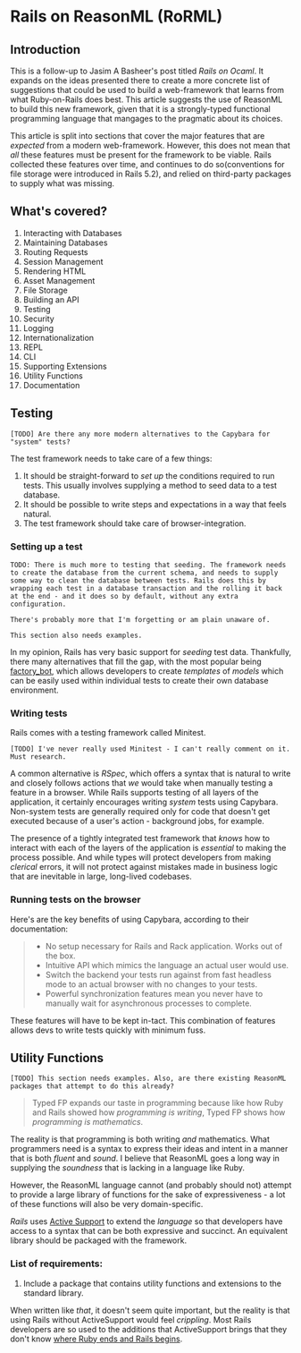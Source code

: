 # Rails on ReasonML (RoRML)

## Introduction

This is a follow-up to Jasim A Basheer's post titled _Rails on Ocaml_. It expands on the ideas presented there to create a more concrete list of suggestions that could be used to build a web-framework that learns from what Ruby-on-Rails does best. This article suggests the use of ReasonML to build this new framework, given that it is a strongly-typed functional programming language that mangages to the pragmatic about its choices.

This article is split into sections that cover the major features that are _expected_ from a modern web-framework. However, this does not mean that _all_ these features must be present for the framework to be viable. Rails collected these features over time, and continues to do so(conventions for file storage were introduced in Rails 5.2), and relied on third-party packages to supply what was missing.

## What's covered?

1. Interacting with Databases
2. Maintaining Databases
3. Routing Requests
4. Session Management
5. Rendering HTML
6. Asset Management
7. File Storage
8. Building an API
9. Testing
10. Security
11. Logging
12. Internationalization
13. REPL
14. CLI
15. Supporting Extensions
16. Utility Functions
17. Documentation

## Testing

```
[TODO] Are there any more modern alternatives to the Capybara for "system" tests?
```

The test framework needs to take care of a few things:

1. It should be straight-forward to _set up_ the conditions required to run tests. This usually involves supplying a method to seed data to a test database.
2. It should be possible to write steps and expectations in a way that feels natural.
3. The test framework should take care of browser-integration.

### Setting up a test

```
TODO: There is much more to testing that seeding. The framework needs to create the database from the current schema, and needs to supply some way to clean the database between tests. Rails does this by wrapping each test in a database transaction and the rolling it back at the end - and it does so by default, without any extra configuration.

There's probably more that I'm forgetting or am plain unaware of.

This section also needs examples.
```

In my opinion, Rails has very basic support for _seeding_ test data. Thankfully, there many alternatives that fill the gap, with the most popular being [factory_bot](https://github.com/thoughtbot/factory_bot), which allows developers to create _templates_ of _models_ which can be easily used within individual tests to create their own database environment.

### Writing tests

Rails comes with a testing framework called Minitest.

```
[TODO] I've never really used Minitest - I can't really comment on it. Must research.
```

A common alternative is _RSpec_, which offers a syntax that is natural to write and closely follows actions that _we_ would take when manually testing a feature in a browser. While Rails supports testing of all layers of the application, it certainly encourages writing _system_ tests using Capybara. Non-system tests are generally required only for code that doesn't get executed because of a user's action - background jobs, for example.

The presence of a tightly integrated test framework that _knows_ how to interact with each of the layers of the application is _essential_ to making the process possible. And while types will protect developers from making _clerical_ errors, it will not protect against mistakes made in business logic that are inevitable in large, long-lived codebases.

### Running tests on the browser

Here's are the key benefits of using Capybara, according to their documentation:

> - No setup necessary for Rails and Rack application. Works out of the box.
> - Intuitive API which mimics the language an actual user would use.
> - Switch the backend your tests run against from fast headless mode to an actual browser with no changes to your tests.
> - Powerful synchronization features mean you never have to manually wait for asynchronous processes to complete.

These features will have to be kept in-tact. This combination of features allows devs to write tests quickly with minimum fuss.

## Utility Functions

```
[TODO] This section needs examples. Also, are there existing ReasonML packages that attempt to do this already?
```

> Typed FP expands our taste in programming because like how Ruby and Rails showed how _programming is writing_, Typed FP shows how _programming is mathematics_.

The reality is that programming is both writing _and_ mathematics. What programmers need is a syntax to express their ideas and intent in a manner that is both _fluent_ and _sound_. I believe that ReasonML goes a long way in supplying the _soundness_ that is lacking in a language like Ruby.

However, the ReasonML language cannot (and probably should not) attempt to provide a large library of functions for the sake of expressiveness - a lot of these functions will also be very domain-specific.

_Rails_ uses [Active Support](https://guides.rubyonrails.org/active_support_core_extensions.html) to extend the _language_ so that developers have access to a syntax that can be both expressive and succinct. An equivalent library should be packaged with the framework.

### List of requirements:

1. Include a package that contains utility functions and extensions to the standard library.

When written like _that_, it doesn't seem quite important, but the reality is that using Rails without ActiveSupport would feel _crippling_. Most Rails developers are so used to the additions that ActiveSupport brings that they don't know [where Ruby ends and Rails begins](https://railshurts.com/quiz/).
